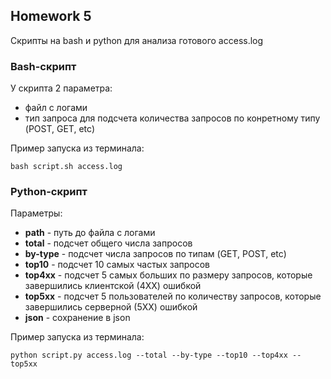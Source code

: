 ## Homework 5

Cкрипты на bash и python для анализа готового access.log

### Bash-скрипт

У скрипта 2 параметра:
- файл с логами
- тип запроса для подсчета количества запросов по конретному типу (POST, GET, etc) 

Пример запуска из терминала:

```
bash script.sh access.log
```

### Python-скрипт


Параметры:
- **path** - путь до файла с логами
- **total** - подсчет общего числа запросов
- **by-type** - подсчет числа запросов по типам (GET, POST, etc)
- **top10** - подсчет 10 самых частых запросов
- **top4xx** - подсчет 5 самых больших по размеру запросов, которые завершились клиентской (4ХХ) ошибкой
- **top5xx** - подсчет 5 пользователей по количеству запросов, которые завершились серверной (5ХХ) ошибкой
- **json** - сохранение в json

Пример запуска из терминала:

```
python script.py access.log --total --by-type --top10 --top4xx --top5xx
```